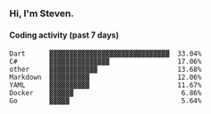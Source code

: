 ### Hi, I'm Steven.

#### Coding activity (past 7 days)
```
Dart      ▓▓▓▓▓▓▓▓▓▓▓▓▓▓▓▓▓▓▓▓▓▓▓▓▓▓▓▓▓▓  33.04%
C#        ▓▓▓▓▓▓▓▓▓▓▓▓▓▓▓                 17.06%
other     ▓▓▓▓▓▓▓▓▓▓▓▓                    13.68%
Markdown  ▓▓▓▓▓▓▓▓▓▓                      12.06%
YAML      ▓▓▓▓▓▓▓▓▓▓                      11.67%
Docker    ▓▓▓▓▓▓                           6.86%
Go        ▓▓▓▓▓                            5.64%
```

